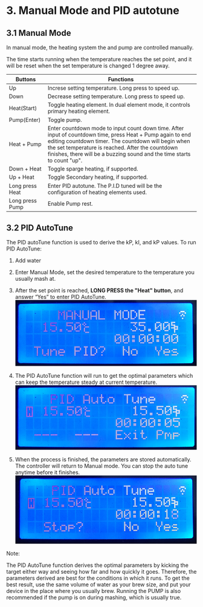 
# **3. Manual Mode and PID autotune**

## 3.1 Manual Mode

In manual mode, the heating system the and pump are controlled manually.

The time starts running when the temperature reaches the set point, and it will be reset when the set temperature is changed 1 degree away.

|Buttons|Functions|
|--- |--- |
|Up|Increse setting temperature. Long press to speed up.|
|Down|Decrease setting temperature. Long press to speed up.|
|Heat(Start)|Toggle heating element. In dual element mode, it controls primary heating element.|
|Pump(Enter)|Toggle pump.|
|Heat + Pump|Enter countdown mode to input count down time. After input of countdown time, press Heat + Pump again to end editing countdown timer. The countdown will begin when the set temperature is reached. After the countdown finishes, there will be a buzzing sound and the time starts to count "up".|
|Down + Heat|Toggle sparge heating, if supported.|
|Up + Heat|Toggle Secondary heating, if supported.|
|Long press Heat|Enter PID autotune. The P.I.D tuned will be the configuration of heating elements used.|
|Long press Pump|Enable Pump rest.|


## 3.2 PID AutoTune

The PID autoTune function is used to derive the kP, kI, and kP values. To run PID AutoTune:

1. Add water

2. Enter Manual Mode, set the desired temperature to the temperature you usually mash at.

3. After the set point is reached, **LONG PRESS the "Heat" button**, and answer “Yes” to enter PID AutoTune.
![image alt text](images/image_4.png)

4. The PID AutoTune function will run to get the optimal parameters which can keep the temperature steady at current temperature.
![image alt text](images/image_5.png)

5. When the process is finished, the parameters are stored automatically. The controller will return to  Manual mode. You can stop the auto tune anytime before it finishes.
![image alt text](images/image_6.png)

Note:

The PID AutoTune function derives the optimal parameters by kicking the target either way and seeing how far and how quickly it goes. Therefore, the parameters derived are best for the conditions in which  it runs. To get the best result, use the same volume of water as your brew size, and put your device in the place where you usually brew. Running the PUMP is also recommended if the pump is on during mashing, which is usually true.
